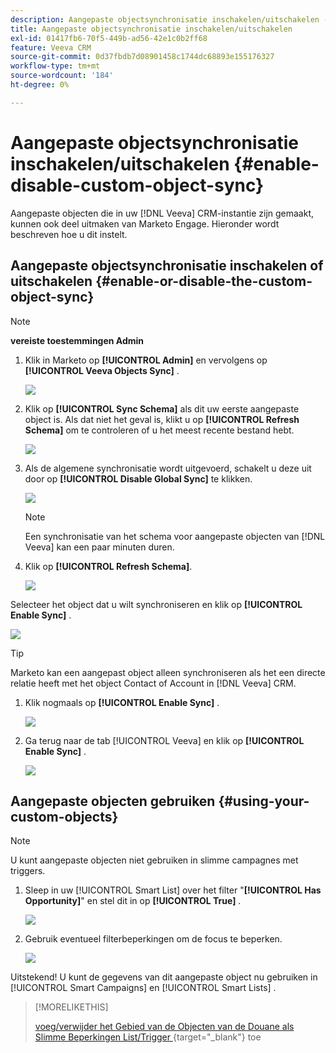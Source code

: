 ```yaml
---
description: Aangepaste objectsynchronisatie inschakelen/uitschakelen - Marketo Docs - Productdocumentatie
title: Aangepaste objectsynchronisatie inschakelen/uitschakelen
exl-id: 01417fb6-70f5-449b-ad56-42e1c0b2ff68
feature: Veeva CRM
source-git-commit: 0d37fbdb7d08901458c1744dc68893e155176327
workflow-type: tm+mt
source-wordcount: '184'
ht-degree: 0%

---
```


# Aangepaste objectsynchronisatie inschakelen/uitschakelen {#enable-disable-custom-object-sync}

Aangepaste objecten die in uw [!DNL Veeva] CRM-instantie zijn gemaakt, kunnen ook deel uitmaken van Marketo Engage. Hieronder wordt beschreven hoe u dit instelt.

## Aangepaste objectsynchronisatie inschakelen of uitschakelen {#enable-or-disable-the-custom-object-sync}

>[!NOTE]
>
>**vereiste toestemmingen Admin**

1. Klik in Marketo op **[!UICONTROL Admin]** en vervolgens op **[!UICONTROL Veeva Objects Sync]** .

   ![](assets/enable-disable-custom-object-sync-1.png)

1. Klik op **[!UICONTROL Sync Schema]** als dit uw eerste aangepaste object is. Als dat niet het geval is, klikt u op **[!UICONTROL Refresh Schema]** om te controleren of u het meest recente bestand hebt.

   ![](assets/enable-disable-custom-object-sync-2.png)

1. Als de algemene synchronisatie wordt uitgevoerd, schakelt u deze uit door op **[!UICONTROL Disable Global Sync]** te klikken.

   ![](assets/enable-disable-custom-object-sync-3.png)

   >[!NOTE]
   >
   >Een synchronisatie van het schema voor aangepaste objecten van [!DNL Veeva] kan een paar minuten duren.

1. Klik op **[!UICONTROL Refresh Schema]**.

   ![](assets/enable-disable-custom-object-sync-4.png)

Selecteer het object dat u wilt synchroniseren en klik op **[!UICONTROL Enable Sync]** .

![](assets/enable-disable-custom-object-sync-5.png)

>[!TIP]
>
>Marketo kan een aangepast object alleen synchroniseren als het een directe relatie heeft met het object Contact of Account in [!DNL Veeva] CRM.

1. Klik nogmaals op **[!UICONTROL Enable Sync]** .

   ![](assets/enable-disable-custom-object-sync-6.png)

1. Ga terug naar de tab [!UICONTROL Veeva] en klik op **[!UICONTROL Enable Sync]** .

   ![](assets/enable-disable-custom-object-sync-7.png)

## Aangepaste objecten gebruiken {#using-your-custom-objects}

>[!NOTE]
>
>U kunt aangepaste objecten niet gebruiken in slimme campagnes met triggers.

1. Sleep in uw [!UICONTROL Smart List] over het filter &quot;**[!UICONTROL Has Opportunity]**&quot; en stel dit in op **[!UICONTROL True]** .

   ![](assets/enable-disable-custom-object-sync-8.png)

1. Gebruik eventueel filterbeperkingen om de focus te beperken.

   ![](assets/enable-disable-custom-object-sync-9.png)

Uitstekend! U kunt de gegevens van dit aangepaste object nu gebruiken in [!UICONTROL Smart Campaigns] en [!UICONTROL Smart Lists] .

>[!MORELIKETHIS]
>
>[ voeg/verwijder het Gebied van de Objecten van de Douane als Slimme Beperkingen List/Trigger ](/help/marketo/product-docs/crm-sync/veeva-crm-sync/sync-details/add-remove-custom-object-field-as-smart-list-trigger-constraints.md){target="_blank"} toe

